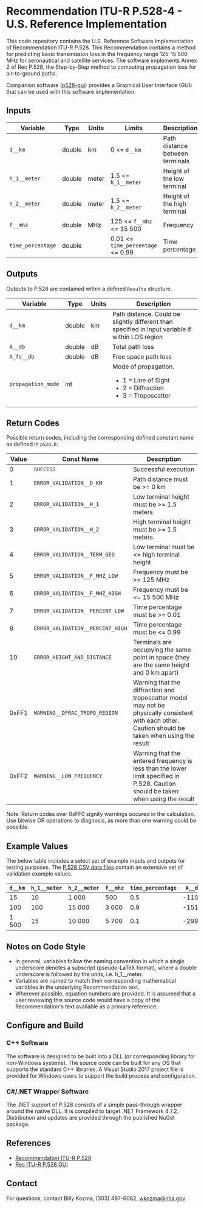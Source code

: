 # Recommendation ITU-R P.528-4 - U.S. Reference Implementation  #

This code repository contains the U.S. Reference Software Implementation of Recommendation ITU-R P.528. This Recommendation contains a method for predicting basic transmission loss in the frequency range 125-15 500 MHz for aeronautical and satellite services.  The software implements Annex 2 of Rec P.528, the Step-by-Step method to computing propagation loss for air-to-ground paths.

Companion software ([p528-gui](https://github.com/NTIA/p528-gui)) provides a Graphical User Interface (GUI) that can be used with this software implementation. 

## Inputs ##

| Variable          | Type   | Units | Limits       | Description  |
|-------------------|--------|-------|--------------|--------------|
| `d__km`           | double | km    | 0 <= `d__km` | Path distance between terminals |
| `h_1__meter`      | double | meter | 1.5 <= `h_1__meter` | Height of the low terminal |
| `h_2__meter`      | double | meter | 1.5 <= `h_2__meter` | Height of the high terminal |
| `f__mhz`          | double | MHz   | 125 <= `f__mhz` <= 15 500 | Frequency |
| `time_percentage` | double |       | 0.01 <= `time_percentage` <= 0.99 | Time percentage |
 
## Outputs ##

Outputs to P.528 are contained within a defined `Results` structure.

| Variable   | Type   | Units | Description |
|------------|--------|-------|-------------|
| `d__km`    | double | km    | Path distance.  Could be slightly different than specified in input variable if within LOS region |
| `A__db`    | double | dB    | Total path loss |
| `A_fs__db` | double | dB    | Free space path loss |
| `propagation_mode` | int |  | Mode of propagation. <ul><li>1 = Line of Sight</li><li>2 = Diffraction</li><li>3 = Troposcatter</li></ul> |

## Return Codes ##

Possible return codes, including the corresponding defined constant name as defined in `p528.h`:

| Value | Const Name                       | Description  |
| ------|----------------------------------|--------------|
|     0 | `SUCCESS`                        | Successful execution |
|     1 | `ERROR_VALIDATION__D_KM`         | Path distance must be >= 0 km |
|     2 | `ERROR_VALIDATION__H_1`          | Low terminal height must be >= 1.5 meters |
|     3 | `ERROR_VALIDATION__H_2`          | High terminal height must be >= 1.5 meters |
|     4 | `ERROR_VALIDATION__TERM_GEO`     | Low terminal must be <= high terminal height |
|     5 | `ERROR_VALIDATION__F_MHZ_LOW`    | Frequency must be >= 125 MHz |
|     6 | `ERROR_VALIDATION__F_MHZ_HIGH`   | Frequency must be <= 15 500 MHz |
|     7 | `ERROR_VALIDATION__PERCENT_LOW`  | Time percentage must be >= 0.01 |
|     8 | `ERROR_VALIDATION__PERCENT_HIGH` | Time percentage must be <= 0.99 |
|    10 | `ERROR_HEIGHT_AND_DISTANCE`      | Terminals are occupying the same point in space (they are the same height and 0 km apart) |
| 0xFF1 | `WARNING__DFRAC_TROPO_REGION`    | Warning that the diffraction and troposcatter model may not be physically consistent with each other. Caution should be taken when using the result |
| 0xFF2 | `WARNING__LOW_FREQUENCY`         | Warning that the entered frequency is less than the lower limit specified in P.528.  Caution should be taken when using the result |

Note: Return codes over 0xFF0 signify warnings occured in the calculation.  Use bitwise OR operations to diagnosis, as more than one warning could be possible.

## Example Values ##

The below table includes a select set of example inputs and outputs for testing purposes. The [P.528 CSV data files](https://www.itu.int/rec/R-REC-P.528/en) contain an extensive set of validation example values.

| `d__km` | `h_1__meter` | `h_2__meter` | `f__mhz` | `time_percentage` | `A__db` |
| --------|--------------|--------------|----------|-------------------|---------|
|      15 |           10 |        1 000 |      500 |               0.5 |  -110.0 |
|     100 |          100 |       15 000 |    3 600 |               0.9 |  -151.2 |
|   1 500 |           15 |       10 000 |    5 700 |               0.1 |  -299.5 |

## Notes on Code Style ##

 * In general, variables follow the naming convention in which a single underscore denotes a subscript (pseudo-LaTeX format), where a double underscore is followed by the units, i.e. h_1__meter.
 * Variables are named to match their corresponding mathematical variables in the underlying Recommendation text.
 * Wherever possible, equation numbers are provided.  It is assumed that a user reviewing this source code would have a copy of the Recommendation's text available as a primary reference.

## Configure and Build ##

### C++ Software

The software is designed to be built into a DLL (or corresponding library for non-Windows systems).  The source code can be built for any OS that supports the standard C++ libraries.  A Visual Studio 2017 project file is provided for Windows users to support the build process and configuration.

### C#/.NET Wrapper Software

The .NET support of P.528 consists of a simple pass-through wrapper around the native DLL.  It is compiled to target .NET Framework 4.7.2.  Distribution and updates are provided through the published NuGet package.

## References ##

 * [Recommendation ITU-R P.528](https://www.itu.int/rec/R-REC-P.528/en)
 * [Rec ITU-R P.528 GUI](https://github.com/NTIA/p528-gui)

## Contact ##

For questions, contact Billy Kozma, (303) 497-6082, wkozma@ntia.gov
